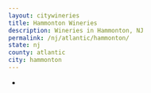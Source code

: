 ```yaml
---
layout: citywineries
title: Hammonton Wineries
description: Wineries in Hammonton, NJ
permalink: /nj/atlantic/hammonton/
state: nj
county: atlantic
city: hammonton
---
```

-
